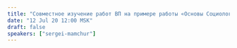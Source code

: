 ```yaml
---
title: "Совместное изучение работ ВП на примере работы «Основы Социологии»"
date: "12 Jul 20 12:00 MSK"
draft: false
speakers: ["sergei-mamchur"]
---
```

